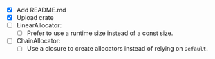 -[X] Add README.md
-[X] Upload crate
-[ ] LinearAllocator:
    -[ ] Prefer to use a runtime size instead of a const size.
-[ ] ChainAllocator:
    -[ ] Use a closure to create allocators instead of relying on `Default`.

